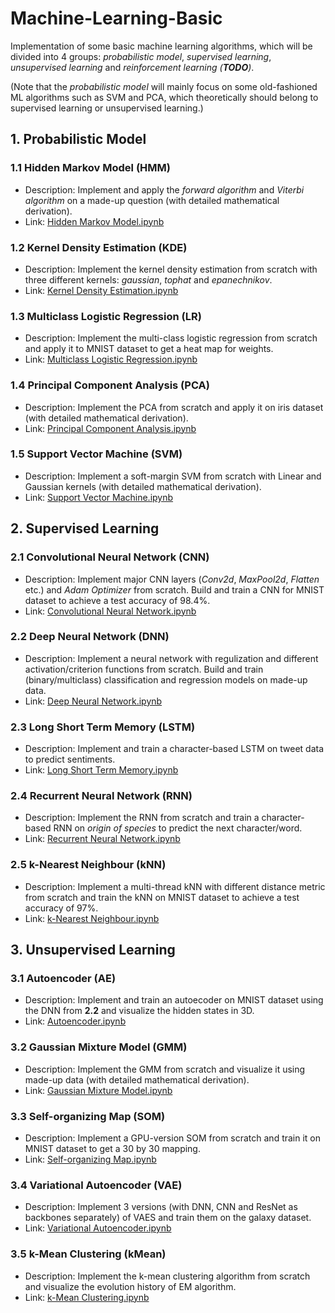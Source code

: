 # Machine-Learning-Basic
Implementation of some basic machine learning algorithms, which will be divided into 4 groups: _probabilistic model_, _supervised learning_, _unsupervised learning_ and _reinforcement learning (__TODO__)_. 

(Note that the _probabilistic model_ will mainly focus on some old-fashioned ML algorithms such as SVM and PCA, which theoretically should belong to supervised learning or unsupervised learning.)

## 1. Probabilistic Model

### 1.1 Hidden Markov Model (HMM)

* Description: Implement and apply the _forward algorithm_ and _Viterbi algorithm_ on a made-up question (with detailed mathematical derivation).
* Link: [Hidden Markov Model.ipynb](https://github.com/shuheng-cao/Machine-Learning-Basic/blob/master/Probabilistic-Model/HMM/Hidden%20Markov%20Model.ipynb)

### 1.2 Kernel Density Estimation (KDE)

* Description: Implement the kernel density estimation from scratch with three different kernels: _gaussian_, _tophat_ and _epanechnikov_.
* Link: [Kernel Density Estimation.ipynb](https://github.com/shuheng-cao/Machine-Learning-Basic/blob/master/Probabilistic-Model/KDE/Kernel%20Density%20Estimation.ipynb)

### 1.3 Multiclass Logistic Regression (LR)

* Description: Implement the multi-class logistic regression from scratch and apply it to MNIST dataset to get a heat map for weights.
* Link: [Multiclass Logistic Regression.ipynb](https://github.com/shuheng-cao/Machine-Learning-Basic/blob/master/Probabilistic-Model/LR/Multiclass%20Logistic%20Regression.ipynb)

### 1.4 Principal Component Analysis (PCA)

* Description: Implement the PCA from scratch and apply it on iris dataset (with detailed mathematical derivation).
* Link: [Principal Component Analysis.ipynb](https://github.com/shuheng-cao/Machine-Learning-Basic/blob/master/Probabilistic-Model/PCA/Principal%20Component%20Analysis.ipynb)

### 1.5 Support Vector Machine (SVM)

* Description: Implement a soft-margin SVM from scratch with Linear and Gaussian kernels (with detailed mathematical derivation).
* Link: [Support Vector Machine.ipynb](https://github.com/shuheng-cao/Machine-Learning-Basic/blob/master/Probabilistic-Model/SVM/Support%20Vector%20Machine.ipynb)

## 2. Supervised Learning

### 2.1 Convolutional Neural Network (CNN)

* Description: Implement major CNN layers (_Conv2d_, _MaxPool2d_, _Flatten_ etc.) and _Adam Optimizer_ from scratch. Build and train a CNN for MNIST dataset to achieve a test accuracy of 98.4%.
* Link: [Convolutional Neural Network.ipynb](https://github.com/shuheng-cao/Machine-Learning-Basic/blob/master/Supervised-Learning/CNN/Convolutional%20Neural%20Network.ipynb)

### 2.2 Deep Neural Network (DNN)

* Description: Implement a neural network with regulization and different activation/criterion functions from scratch. Build and train (binary/multiclass) classification and regression models on made-up data.
* Link: [Deep Neural Network.ipynb](https://github.com/shuheng-cao/Machine-Learning-Basic/blob/master/Supervised-Learning/DNN/Deep%20Neural%20Network.ipynb)

### 2.3 Long Short Term Memory (LSTM)

* Description: Implement and train a character-based LSTM on tweet data to predict sentiments.
* Link: [Long Short Term Memory.ipynb](https://github.com/shuheng-cao/Machine-Learning-Basic/blob/master/Supervised-Learning/LSTM/Long%20Short%20Term%20Memory.ipynb)

### 2.4 Recurrent Neural Network (RNN)

* Description: Implement the RNN from scratch and train a character-based RNN on _origin of species_ to predict the next character/word.
* Link: [Recurrent Neural Network.ipynb](https://github.com/shuheng-cao/Machine-Learning-Basic/blob/master/Supervised-Learning/RNN/Recurrent%20Neural%20Network.ipynb)

### 2.5 k-Nearest Neighbour (kNN)

* Description: Implement a multi-thread kNN with different distance metric from scratch and train the kNN on MNIST dataset to achieve a test accuracy of 97%.
* Link: [k-Nearest Neighbour.ipynb](https://github.com/shuheng-cao/Machine-Learning-Basic/blob/master/Supervised-Learning/kNN/k-Nearest%20Neighbour.ipynb)

## 3. Unsupervised Learning

### 3.1 Autoencoder (AE)

* Description: Implement and train an autoecoder on MNIST dataset using the DNN from __2.2__ and visualize the hidden states in 3D.
* Link: [Autoencoder.ipynb](https://github.com/shuheng-cao/Machine-Learning-Basic/blob/master/Unsupervised-Learning/AE/Autoencoder.ipynb)

### 3.2 Gaussian Mixture Model (GMM)

* Description: Implement the GMM from scratch and visualize it using made-up data (with detailed mathematical derivation).
* Link: [Gaussian Mixture Model.ipynb](https://github.com/shuheng-cao/Machine-Learning-Basic/blob/master/Unsupervised-Learning/GMM/Gaussian%20Mixture%20Model.ipynb)

### 3.3 Self-organizing Map (SOM)

* Description: Implement a GPU-version SOM from scratch and train it on MNIST dataset to get a 30 by 30 mapping.
* Link: [Self-organizing Map.ipynb](https://github.com/shuheng-cao/Machine-Learning-Basic/blob/master/Unsupervised-Learning/SOM/Self-organizing%20Map.ipynb)

### 3.4 Variational Autoencoder (VAE)

* Description: Implement 3 versions (with DNN, CNN and ResNet as backbones separately) of VAES and train them on the galaxy dataset.
* Link: [Variational Autoencoder.ipynb](https://github.com/shuheng-cao/Machine-Learning-Basic/blob/master/Unsupervised-Learning/VAE/Variational%20Autoencoder.ipynb)

### 3.5 k-Mean Clustering (kMean)

* Description: Implement the k-mean clustering algorithm from scratch and visualize the evolution history of EM algorithm.
* Link: [k-Mean Clustering.ipynb](https://github.com/shuheng-cao/Machine-Learning-Basic/blob/master/Unsupervised-Learning/kMean/k-Mean%20Clustering.ipynb)
